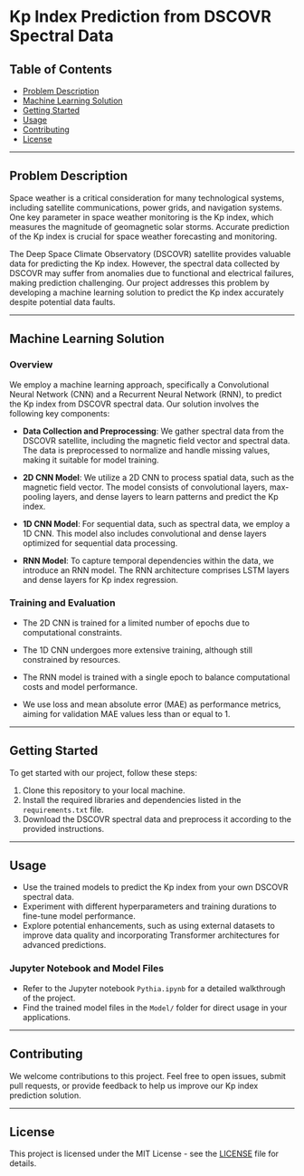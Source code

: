 # Kp Index Prediction from DSCOVR Spectral Data

## Table of Contents
- [Problem Description](#problem-description)
- [Machine Learning Solution](#machine-learning-solution)
- [Getting Started](#getting-started)
- [Usage](#usage)
- [Contributing](#contributing)
- [License](#license)

---

## Problem Description

Space weather is a critical consideration for many technological systems, including satellite communications, power grids, and navigation systems. One key parameter in space weather monitoring is the Kp index, which measures the magnitude of geomagnetic solar storms. Accurate prediction of the Kp index is crucial for space weather forecasting and monitoring.

The Deep Space Climate Observatory (DSCOVR) satellite provides valuable data for predicting the Kp index. However, the spectral data collected by DSCOVR may suffer from anomalies due to functional and electrical failures, making prediction challenging. Our project addresses this problem by developing a machine learning solution to predict the Kp index accurately despite potential data faults.

---

## Machine Learning Solution

### Overview

We employ a machine learning approach, specifically a Convolutional Neural Network (CNN) and a Recurrent Neural Network (RNN), to predict the Kp index from DSCOVR spectral data. Our solution involves the following key components:

- **Data Collection and Preprocessing**: We gather spectral data from the DSCOVR satellite, including the magnetic field vector and spectral data. The data is preprocessed to normalize and handle missing values, making it suitable for model training.

- **2D CNN Model**: We utilize a 2D CNN to process spatial data, such as the magnetic field vector. The model consists of convolutional layers, max-pooling layers, and dense layers to learn patterns and predict the Kp index.

- **1D CNN Model**: For sequential data, such as spectral data, we employ a 1D CNN. This model also includes convolutional and dense layers optimized for sequential data processing.

- **RNN Model**: To capture temporal dependencies within the data, we introduce an RNN model. The RNN architecture comprises LSTM layers and dense layers for Kp index regression.

### Training and Evaluation

- The 2D CNN is trained for a limited number of epochs due to computational constraints.

- The 1D CNN undergoes more extensive training, although still constrained by resources.

- The RNN model is trained with a single epoch to balance computational costs and model performance.

- We use loss and mean absolute error (MAE) as performance metrics, aiming for validation MAE values less than or equal to 1.

---

## Getting Started

To get started with our project, follow these steps:

1. Clone this repository to your local machine.
2. Install the required libraries and dependencies listed in the `requirements.txt` file.
3. Download the DSCOVR spectral data and preprocess it according to the provided instructions.

---

## Usage

- Use the trained models to predict the Kp index from your own DSCOVR spectral data.
- Experiment with different hyperparameters and training durations to fine-tune model performance.
- Explore potential enhancements, such as using external datasets to improve data quality and incorporating Transformer architectures for advanced predictions.

### Jupyter Notebook and Model Files

- Refer to the Jupyter notebook `Pythia.ipynb` for a detailed walkthrough of the project.
- Find the trained model files in the `Model/` folder for direct usage in your applications.

---

## Contributing

We welcome contributions to this project. Feel free to open issues, submit pull requests, or provide feedback to help us improve our Kp index prediction solution.

---

## License

This project is licensed under the MIT License - see the [LICENSE](LICENSE) file for details.
